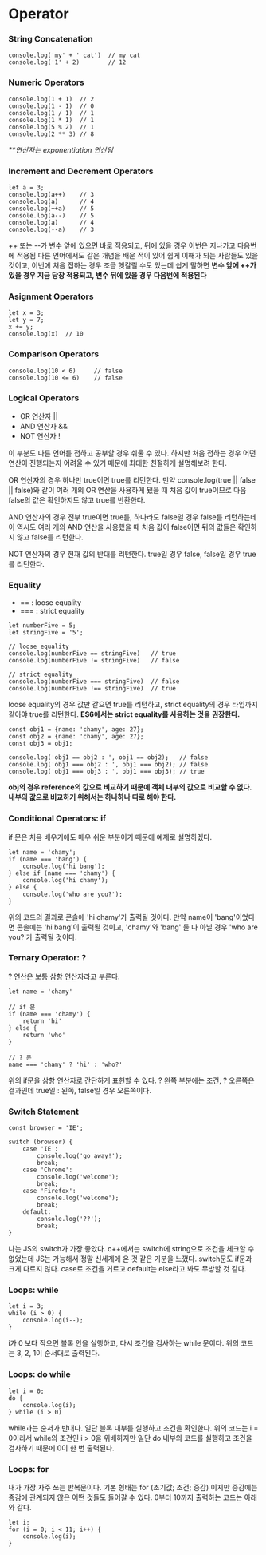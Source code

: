 # Operator

### String Concatenation

```
console.log('my' + ' cat')  // my cat
console.log('1' + 2)        // 12

```

### Numeric Operators

```
console.log(1 + 1)  // 2
console.log(1 - 1)  // 0
console.log(1 / 1)  // 1
console.log(1 * 1)  // 1
console.log(5 % 2)  // 1
console.log(2 ** 3) // 8
```

_\*\*연산자는 exponentiation 연산임_

### Increment and Decrement Operators

```
let a = 3;
console.log(a++)    // 3
console.log(a)      // 4
console.log(++a)    // 5
console.log(a--)    // 5
console.log(a)      // 4
console.log(--a)    // 3
```

++ 또는 --가 변수 앞에 있으면 바로 적용되고, 뒤에 있을 경우 이번은 지나가고 다음번에 적용됨
다른 언어에서도 같은 개념을 배운 적이 있어 쉽게 이해가 되는 사람들도 있을 것이고, 이번에 처음 접하는 경우 조금 헷갈릴 수도 있는데 쉽게 말하면 **변수 앞에 ++가 있을 경우 지금 당장 적용되고, 변수 뒤에 있을 경우 다음번에 적용된다**

### Asignment Operators

```
let x = 3;
let y = 7;
x += y;
console.log(x)  // 10
```

### Comparison Operators

```
console.log(10 < 6)     // false
console.log(10 <= 6)    // false
```

### Logical Operators

- OR 연산자 ||
- AND 연산자 &&
- NOT 연산자 !

이 부분도 다른 언어를 접하고 공부할 경우 쉬울 수 있다. 하지만 처음 접하는 경우 어떤 연산이 진행되는지 어려울 수 있기 때문에 최대한 친절하게 설명해보려 한다.

OR 연산자의 경우 하나만 true이면 true를 리턴한다. 만약 console.log(true || false || false)와 같이 여러 개의 OR 연산을 사용하게 됐을 때 처음 값이 true이므로 다음 false의 값은 확인하지도 않고 true를 반환한다.

AND 연산자의 경우 전부 true이면 true를, 하나라도 false일 경우 false를 리턴하는데 이 역시도 여러 개의 AND 연산을 사용했을 때 처음 값이 false이면 뒤의 값들은 확인하지 않고 false를 리턴한다.

NOT 연산자의 경우 현재 값의 반대를 리턴한다. true일 경우 false, false일 경우 true를 리턴한다.

### Equality

- == : loose equality
- === : strict equality

```
let numberFive = 5;
let stringFive = '5';

// loose equality
console.log(numberFive == stringFive)   // true
console.log(numberFive != stringFive)   // false

// strict equality
console.log(numberFive === stringFive)  // false
console.log(numberFive !== stringFive)  // true
```

loose equality의 경우 값만 같으면 true를 리턴하고, strict equality의 경우 타입까지 같아야 true를 리턴한다. **ES6에서는 strict equality를 사용하는 것을 권장한다.**

```
const obj1 = {name: 'chamy', age: 27};
const obj2 = {name: 'chamy', age: 27};
const obj3 = obj1;

console.log('obj1 == obj2 : ', obj1 == obj2);   // false
console.log('obj1 === obj2 : ', obj1 === obj2); // false
console.log('obj1 === obj3 : ', obj1 === obj3); // true
```

**obj의 경우 reference의 값으로 비교하기 때문에 객체 내부의 값으로 비교할 수 없다. 내부의 값으로 비교하기 위해서는 하나하나 따로 해야 한다.**

### Conditional Operators: if

if 문은 처음 배우기에도 매우 쉬운 부분이기 때문에 예제로 설명하겠다.

```
let name = 'chamy';
if (name === 'bang') {
    console.log('hi bang');
} else if (name === 'chamy') {
    console.log('hi chamy');
} else {
    console.log('who are you?');
}
```

위의 코드의 결과로 콘솔에 'hi chamy'가 출력될 것이다. 만약 name이 'bang'이었다면 콘솔에는 'hi bang'이 출력될 것이고, 'chamy'와 'bang' 둘 다 아닐 경우 'who are you?'가 출력될 것이다.

### Ternary Operator: ?

? 연산은 보통 삼항 연산자라고 부른다.

```
let name = 'chamy'

// if 문
if (name === 'chamy') {
    return 'hi'
} else {
    return 'who'
}

// ? 문
name === 'chamy' ? 'hi' : 'who?'
```

위의 if문을 삼항 연산자로 간단하게 표현할 수 있다. ? 왼쪽 부분에는 조건, ? 오른쪽은 결과인데 true일 : 왼쪽, false일 경우 오른쪽이다.

### Switch Statement

```
const browser = 'IE';

switch (browser) {
    case 'IE':
        console.log('go away!');
        break;
    case 'Chrome':
        console.log('welcome');
        break;
    case 'Firefox':
        console.log('welcome');
        break;
    default:
        console.log('??');
        break;
}
```

나는 JS의 switch가 가장 좋았다. c++에서는 switch에 string으로 조건을 체크할 수 없었는데 JS는 가능해서 정말 신세계에 온 것 같은 기분을 느꼈다. switch문도 if문과 크게 다르지 않다. case로 조건을 거르고 default는 else라고 봐도 무방할 것 같다.

### Loops: while

```
let i = 3;
while (i > 0) {
    console.log(i--);
}
```

i가 0 보다 작으면 블록 안을 실행하고, 다시 조건을 검사하는 while 문이다. 위의 코드는 3, 2, 1이 순서대로 출력된다.

### Loops: do while

```
let i = 0;
do {
    console.log(i);
} while (i > 0)
```

while과는 순서가 반대다. 일단 블록 내부를 실행하고 조건을 확인한다. 위의 코드는 i = 0이라서 while의 조건인 i > 0을 위배하지만 일단 do 내부의 코드를 실행하고 조건을 검사하기 때문에 0이 한 번 출력된다.

### Loops: for

내가 가장 자주 쓰는 반복문이다.
기본 형태는
for (초기값; 조건; 증감)
이지만 증감에는 증감에 관계되지 않은 어떤 것들도 들어갈 수 있다.
0부터 10까지 출력하는 코드는 아래와 같다.

```
let i;
for (i = 0; i < 11; i++) {
    console.log(i);
}
```
